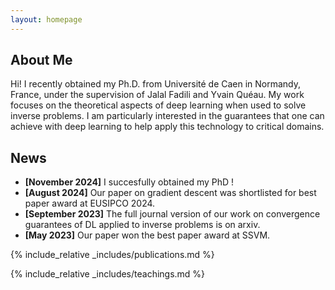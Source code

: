 ```yaml
---
layout: homepage
---
```


## About Me

Hi! I recently obtained my Ph.D. from Université de Caen in Normandy, France, under the supervision of Jalal Fadili and Yvain Quéau. My work focuses on the theoretical aspects of deep learning when used to solve inverse problems. I am particularly interested in the guarantees that one can achieve with deep learning to help apply this technology to critical domains.

## News

- **[November 2024]** I succesfully obtained my PhD ! 
- **[August 2024]** Our paper on gradient descent was shortlisted for best paper award at EUSIPCO 2024.
- **[September 2023]** The full journal version of our work on convergence guarantees of DL applied to inverse problems is on arxiv.
- **[May 2023]** Our paper won the best paper award at SSVM.

{% include_relative _includes/publications.md %}

{% include_relative _includes/teachings.md %}

